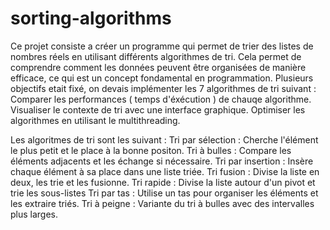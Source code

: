 # sorting-algorithms
Ce projet consiste a créer un programme qui permet de trier des listes de nombres réels en utilisant différents algorithmes de tri. Cela permet de comprendre comment les données peuvent être organisées de manière efficace, ce qui est un concept fondamental en programmation. Plusieurs objectifs etait fixé, on devais implémenter les 7 algorithmes de tri suivant : 
  Comparer les performances ( temps d'éxécution ) de chauqe algorithme.
  Visualiser le contexte  de tri avec une interface graphique.
  Optimiser les algorithmes en utilisant le multithreading.

Les algoritmes de tri sont les suivant :
    Tri par sélection : Cherche l'élément le plus petit et le place à la bonne positon.
    Tri à bulles : Compare les éléments adjacents et les échange si nécessaire.
    Tri par insertion : Insère chaque élément à sa place dans une liste triée.
    Tri fusion : Divise la liste en deux, les trie et les fusionne.
    Tri rapide : Divise la liste autour d'un pivot et trie les sous-listes 
    Tri par tas : Utilise un tas pour organiser les éléments et les extraire triés.
    Tri à peigne : Variante du tri à bulles avec des intervalles plus larges.
